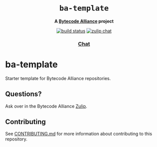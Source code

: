 <div align="center">
  <h1><code>ba-template</code></h1>
  <strong>A <a href="https://bytecodealliance.org/">Bytecode Alliance</a> project</strong>
  <p>
    <a href="https://github.com/bytecodealliance/ba-template/actions?query=workflow%3Awrpc"><img src="https://github.com/bytecodealliance/ba-template/actions/workflows/ci.yml/badge.svg" alt="build status" /></a>
    <a href="https://bytecodealliance.zulipchat.com/"><img src="https://img.shields.io/badge/zulip-join_chat-brightgreen.svg" alt="zulip chat" /></a>
  </p>
  <h3>
    <a href="https://bytecodealliance.zulipchat.com">Chat</a>
  </h3>
</div>

# ba-template

Starter template for Bytecode Alliance repositories.

## Questions?

Ask over in the Bytecode Alliance <a href="https://bytecodealliance.zulipchat.com">Zulip</a>.

## Contributing

See [CONTRIBUTING.md](./CONTRIBUTING.md) for more information about contributing
to this repository.
